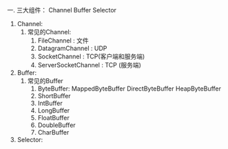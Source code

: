 一. 三大组件： Channel Buffer Selector
1. Channel:
    1. 常见的Channel:
       1) FileChannel : 文件
       2) DatagramChannel : UDP
       3) SocketChannel : TCP(客户端和服务端)
       4) ServerSocketChannel : TCP (服务端)
2. Buffer:
    1. 常见的Buffer
       1) ByteBuffer:
            MappedByteBuffer
            DirectByteBuffer
            HeapByteBuffer
       2) ShortBuffer
       3) IntBuffer
       4) LongBuffer
       5) FloatBuffer
       6) DoubleBuffer
       7) CharBuffer
3. Selector:
      